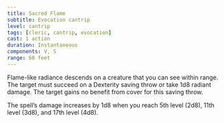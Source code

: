 ```yaml
---
title: Sacred Flame
subtitle: Evocation cantrip
level: cantrip
tags: [cleric, cantrip, evocation]
cast: 1 action
duration: Instantaneous
components: V, S
range: 60 feet
---
```

Flame-like radiance descends on a creature that you can see within range. The target must succeed on a Dexterity saving throw or take 1d8 radiant damage. The target gains no benefit from cover for this saving throw.

The spell’s damage increases by 1d8 when you reach 5th level (2d8), 11th level (3d8), and 17th level (4d8).